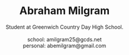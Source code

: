 <div id='title' align='center'><h1>Abraham Milgram</h1></div>
<div align='center'>
Student at Greenwich Country Day High School. 
<br><br>
school: amilgram25@gcds.net<br>personal: abemilgram@gmail.com
</div>
